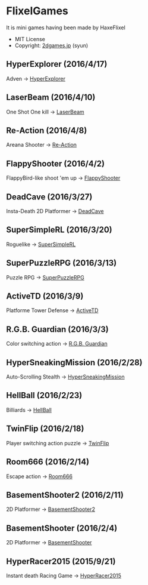 # FlixelGames
It is mini games having been made by HaxeFlixel

* MIT License
* Copyright: [2dgames.jp](http://2dgames.jp) (syun)

## HyperExplorer (2016/4/17)
Adven -> [HyperExplorer](http://haxeflixel.2dgames.jp/index.php?Product%2FHyperExplorer)

## LaserBeam (2016/4/10)
One Shot One kill -> [LaserBeam](http://haxeflixel.2dgames.jp/index.php?Product%2FLaserBeam)

## Re-Action (2016/4/8)
Areana Shooter -> [Re-Action](http://haxeflixel.2dgames.jp/index.php?Product%2FRe-Action)

## FlappyShooter (2016/4/2)
FlappyBird-like shoot 'em up -> [FlappyShooter](http://haxeflixel.2dgames.jp/index.php?Product%2FFlappyShooter)

## DeadCave (2016/3/27)
Insta-Death 2D Platformer -> [DeadCave](http://haxeflixel.2dgames.jp/index.php?Product%2FDeadCave)

## SuperSimpleRL (2016/3/20)
Roguelike -> [SuperSimpleRL](http://haxeflixel.2dgames.jp/index.php?Product%2FSuperSimpleRL)

## SuperPuzzleRPG (2016/3/13)
Puzzle RPG -> [SuperPuzzleRPG](http://haxeflixel.2dgames.jp/index.php?Product%2FSuperPuzzleRPG)

## ActiveTD (2016/3/9)
Platforme Tower Defense -> [ActiveTD](http://haxeflixel.2dgames.jp/index.php?Product%2FActiveTD)

## R.G.B. Guardian (2016/3/3)
Color switching action -> [R.G.B. Guardian](http://haxeflixel.2dgames.jp/index.php?Product%2FRGBGuardian)

## HyperSneakingMission (2016/2/28)
Auto-Scrolling Stealth -> [HyperSneakingMission](http://haxeflixel.2dgames.jp/index.php?Product%2FHyperSneakingMission)

## HellBall (2016/2/23)
Billiards -> [HellBall](http://haxeflixel.2dgames.jp/index.php?Product%2FHellBall)

## TwinFlip (2016/2/18)
Player switching action puzzle -> [TwinFlip](http://haxeflixel.2dgames.jp/index.php?Product%2FTwinFlip)

## Room666 (2016/2/14)
Escape action -> [Room666](http://haxeflixel.2dgames.jp/index.php?Product%2FRoom666)

## BasementShooter2 (2016/2/11)
2D Platformer -> [BasementShooter2](http://haxeflixel.2dgames.jp/index.php?Product%2FBasementShooter2)


## BasementShooter (2016/2/4)
2D Platformer -> [BasementShooter](http://haxeflixel.2dgames.jp/index.php?Product%2FBasementShooter)

## HyperRacer2015 (2015/9/21)
Instant death Racing Game ->  [HyperRacer2015](http://haxeflixel.2dgames.jp/index.php?Product%2FHyperRacer2015)
